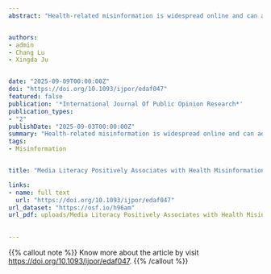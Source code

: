 ```yaml
---
abstract: "Health-related misinformation is widespread online and can adversely affect public well-being. This study examines whether media literacy can effectively combat health misinformation by influencing key stages of the misinformation process: initial credibility discernment, sharing decisions, and response to corrections. We conducted a cross-sectional online survey in China with 693 respondents, assessing their ability to discern misinformation (using both mean rating difference and ROC-based methods), willingness to share information, and continued belief in misinformation after corrections. Results indicated that higher media literacy was associated with better credibility discernment of health information. Media literacy did not significantly associate with sharing discernment; however, respondents with higher media literacy scores exhibited a stronger continued influence effect. Additionally, participants with greater credibility discernment were more discerning in sharing information, although neither discernment index was related to the magnitude of the continued influence effect. These findings highlight a double-edged sword: while media literacy enhances the recognition of false information, it may also engender confidence that makes individuals less receptive to valid corrections. Interventions aiming to combat health misinformation should account for both the beneficial and potentially counterproductive effects of media literacy. The widespread dissemination of health misinformation on the Internet has a detrimental effect on people's lives."


authors:
- admin
- Chang Lu
- Xingda Ju


date: "2025-09-09T00:00:00Z"
doi: "https://doi.org/10.1093/ijpor/edaf047"
featured: false
publication: '*International Journal Of Public Opinion Research*'
publication_types:
- "2"
publishDate: "2025-09-03T00:00:00Z"
summary: "Health-related misinformation is widespread online and can adversely affect public well-being. This study examines whether media literacy can effectively combat health misinformation by influencing key stages of the misinformation process: initial credibility discernment, sharing decisions, and response to corrections. We conducted a cross-sectional online survey in China with 693 respondents, assessing their ability to discern misinformation (using both mean rating difference and ROC-based methods), willingness to share information, and continued belief in misinformation after corrections. Results indicated that higher media literacy was associated with better credibility discernment of health information. Media literacy did not significantly associate with sharing discernment; however, respondents with higher media literacy scores exhibited a stronger continued influence effect. Additionally, participants with greater credibility discernment were more discerning in sharing information, although neither discernment index was related to the magnitude of the continued influence effect. These findings highlight a double-edged sword: while media literacy enhances the recognition of false information, it may also engender confidence that makes individuals less receptive to valid corrections. Interventions aiming to combat health misinformation should account for both the beneficial and potentially counterproductive effects of media literacy. The widespread dissemination of health misinformation on the Internet has a detrimental effect on people's lives."
tags:
- Misinformation


title: "Media Literacy Positively Associates with Health Misinformation Discernment and Inversely with Correction Acceptance"

links:
- name: full text
  url: "https://doi.org/10.1093/ijpor/edaf047"
url_dataset: "https://osf.io/h96am"
url_pdf: uploads/Media Literacy Positively Associates with Health Misinformation Discernment and Inversely with Correction Acceptance.pdf

 
---
```


{{% callout note %}}
Know more about the article by visit https://doi.org/10.1093/ijpor/edaf047.
{{% /callout %}}



